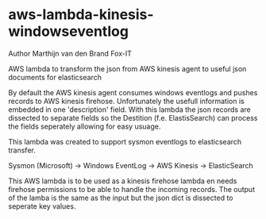 # aws-lambda-kinesis-windowseventlog

Author Marthijn van den Brand
Fox-IT

AWS lambda to transform the json from AWS kinesis agent to useful json documents for elasticsearch

By default the AWS kinesis agent consumes windows eventlogs and pushes records to AWS kinesis firehose. Unfortunately the
usefull information is embedded in one 'description' field. With this lambda the json records are dissected to
separate fields so the Destition (f.e. ElastisSearch) can process the fields seperately allowing for easy usuage.

This lambda was created to support sysmon eventlogs to elasticsearch transfer.

Sysmon (Microsoft) -> Windows EventLog -> AWS Kinesis -> ElasticSearch


This AWS lambda is to be used as a kinesis firehose lambda en needs firehose permissions to be able to handle the incoming records. 
The output of the lamba is the same as the input but the json dict is dissected to seperate key values. 
